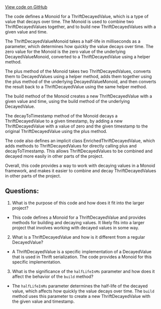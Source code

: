 [View code on GitHub](https://github.com/misbahsy/the-algorithm/src/scala/com/twitter/simclusters_v2/summingbird/common/ThriftDecayedValueMonoid.scala)

The code defines a Monoid for a ThriftDecayedValue, which is a type of value that decays over time. The Monoid is used to combine two ThriftDecayedValues together, and to build new ThriftDecayedValues with a given value and time. 

The ThriftDecayedValueMonoid takes a half-life in milliseconds as a parameter, which determines how quickly the value decays over time. The zero value for the Monoid is the zero value of the underlying DecayedValueMonoid, converted to a ThriftDecayedValue using a helper method. 

The plus method of the Monoid takes two ThriftDecayedValues, converts them to DecayedValues using a helper method, adds them together using the plus method of the underlying DecayedValueMonoid, and then converts the result back to a ThriftDecayedValue using the same helper method. 

The build method of the Monoid creates a new ThriftDecayedValue with a given value and time, using the build method of the underlying DecayedValue. 

The decayToTimestamp method of the Monoid decays a ThriftDecayedValue to a given timestamp, by adding a new ThriftDecayedValue with a value of zero and the given timestamp to the original ThriftDecayedValue using the plus method. 

The code also defines an implicit class EnrichedThriftDecayedValue, which adds methods to ThriftDecayedValues for directly calling plus and decayToTimestamp. This allows ThriftDecayedValues to be combined and decayed more easily in other parts of the project. 

Overall, this code provides a way to work with decaying values in a Monoid framework, and makes it easier to combine and decay ThriftDecayedValues in other parts of the project.
## Questions: 
 1. What is the purpose of this code and how does it fit into the larger project? 
- This code defines a Monoid for a ThriftDecayedValue and provides methods for building and decaying values. It likely fits into a larger project that involves working with decayed values in some way.

2. What is a ThriftDecayedValue and how is it different from a regular DecayedValue? 
- A ThriftDecayedValue is a specific implementation of a DecayedValue that is used in Thrift serialization. The code provides a Monoid for this specific implementation.

3. What is the significance of the `halfLifeInMs` parameter and how does it affect the behavior of the `build` method? 
- The `halfLifeInMs` parameter determines the half-life of the decayed value, which affects how quickly the value decays over time. The `build` method uses this parameter to create a new ThriftDecayedValue with the given value and timestamp.